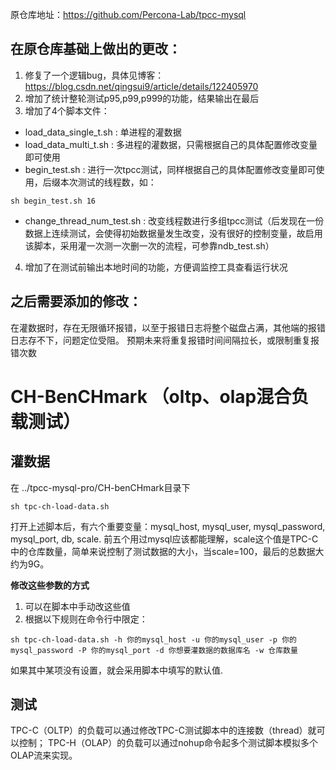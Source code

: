 原仓库地址：https://github.com/Percona-Lab/tpcc-mysql
## 在原仓库基础上做出的更改：
1. 修复了一个逻辑bug，具体见博客：https://blog.csdn.net/qingsui9/article/details/122405970
2. 增加了统计整轮测试p95,p99,p999的功能，结果输出在最后
3. 增加了4个脚本文件：
- load_data_single_t.sh : 单进程的灌数据
- load_data_multi_t.sh : 多进程的灌数据，只需根据自己的具体配置修改变量即可使用
- begin_test.sh : 进行一次tpcc测试，同样根据自己的具体配置修改变量即可使用，后缀本次测试的线程数，如：
```
sh begin_test.sh 16
```
- change_thread_num_test.sh : 改变线程数进行多组tpcc测试（后发现在一份数据上连续测试，会使得初始数据量发生改变，没有很好的控制变量，故启用该脚本，采用灌一次测一次删一次的流程，可参靠ndb_test.sh）
4. 增加了在测试前输出本地时间的功能，方便调监控工具查看运行状况

## 之后需要添加的修改：
在灌数据时，存在无限循环报错，以至于报错日志将整个磁盘占满，其他端的报错日志存不下，问题定位受阻。
预期未来将重复报错时间间隔拉长，或限制重复报错次数

# CH-BenCHmark （oltp、olap混合负载测试）
## 灌数据
在 ../tpcc-mysql-pro/CH-benCHmark目录下
```
sh tpc-ch-load-data.sh
```
打开上述脚本后，有六个重要变量：mysql_host, mysql_user, mysql_password, mysql_port, db, scale.
前五个用过mysql应该都能理解，scale这个值是TPC-C中的仓库数量，简单来说控制了测试数据的大小，当scale=100，最后的总数据大约为9G。

**修改这些参数的方式**
1. 可以在脚本中手动改这些值
2. 根据以下规则在命令行中限定：
```
sh tpc-ch-load-data.sh -h 你的mysql_host -u 你的mysql_user -p 你的mysql_password -P 你的mysql_port -d 你想要灌数据的数据库名 -w 仓库数量
```
如果其中某项没有设置，就会采用脚本中填写的默认值.

## 测试
TPC-C（OLTP）的负载可以通过修改TPC-C测试脚本中的连接数（thread）就可以控制；
TPC-H（OLAP）的负载可以通过nohup命令起多个测试脚本模拟多个OLAP流来实现。
